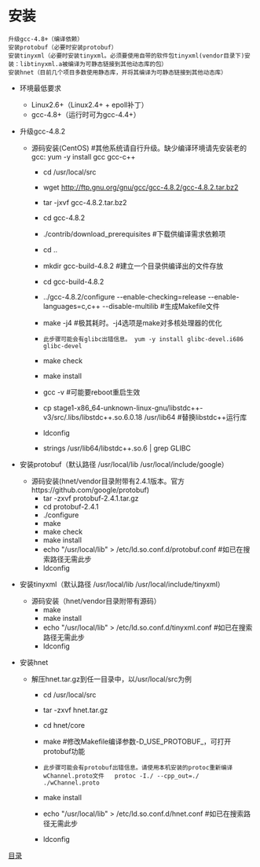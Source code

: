 # 安装

```
升级gcc-4.8+（编译依赖）
安装protobuf（必要时安装protobuf）
安装tinyxml（必要时安装tinyxml。必须要使用自带的软件包tinyxml(vendor目录下)安装：libtinyxml.a被编译为可静态链接到其他动态库的包）
安装hnet（目前几个项目多数使用静态库，并将其编译为可静态链接到其他动态库）
```

* 环境最低要求

    * Linux2.6+（Linux2.4+ + epoll补丁）
    * gcc-4.8+（运行时可为gcc-4.4+）

* 升级gcc-4.8.2

    * 源码安装(CentOS)  #其他系统请自行升级。缺少编译环境请先安装老的gcc: yum -y install gcc gcc-c++
        * cd /usr/local/src
        * wget http://ftp.gnu.org/gnu/gcc/gcc-4.8.2/gcc-4.8.2.tar.bz2
        * tar -jxvf gcc-4.8.2.tar.bz2
        * cd gcc-4.8.2
        * ./contrib/download_prerequisites  #下载供编译需求依赖项
        * cd ..
        * mkdir gcc-build-4.8.2     #建立一个目录供编译出的文件存放
        * cd gcc-build-4.8.2
        * ../gcc-4.8.2/configure --enable-checking=release --enable-languages=c,c++ --disable-multilib      #生成Makefile文件
        * make -j4      #极其耗时。-j4选项是make对多核处理器的优化
        * ```此步骤可能会有glibc出错信息。 yum -y install glibc-devel.i686 glibc-devel```

        * make check
        * make install
        * gcc -v #可能要reboot重启生效
		* cp stage1-x86_64-unknown-linux-gnu/libstdc++-v3/src/.libs/libstdc++.so.6.0.18 /usr/lib64 	#替换libstdc++运行库
		* ldconfig
		* strings /usr/lib64/libstdc++.so.6 | grep GLIBC

* 安装protobuf（默认路径 /usr/local/lib   /usr/local/include/google）

    * 源码安装(hnet/vendor目录附带有2.4.1版本。官方https://github.com/google/protobuf)
        * tar -zxvf protobuf-2.4.1.tar.gz
        * cd protobuf-2.4.1
        * ./configure
        * make
        * make check
        * make install
        * echo "/usr/local/lib" > /etc/ld.so.conf.d/protobuf.conf #如已在搜索路径无需此步
        * ldconfig

* 安装tinyxml（默认路径  /usr/local/lib   /usr/local/include/tinyxml）
    * 源码安装（hnet/vendor目录附带有源码）
        * make
        * make install
        * echo "/usr/local/lib" > /etc/ld.so.conf.d/tinyxml.conf #如已在搜索路径无需此步
        * ldconfig

* 安装hnet

    * 解压hnet.tar.gz到任一目录中，以/usr/local/src为例
        * cd /usr/local/src
        * tar -zxvf hnet.tar.gz
        * cd hnet/core
        * make  #修改Makefile编译参数-D_USE_PROTOBUF_，可打开protobuf功能
        * ```此步骤可能会有protobuf出错信息。请使用本机安装的protoc重新编译wChannel.proto文件   protoc -I./ --cpp_out=./ ./wChannel.proto```

        * make install
        * echo "/usr/local/lib" > /etc/ld.so.conf.d/hnet.conf #如已在搜索路径无需此步
        * ldconfig


[目录](../SUMMARY.md)
